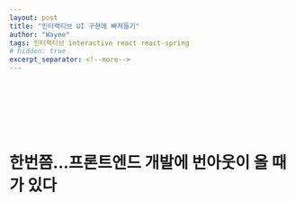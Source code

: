 ```yaml
---
layout: post
title: "인터랙티브 UI 구현에 빠져들기"
author: "Wayne"
tags: 인터랙티브 interactive react react-spring
# hidden: true
excerpt_separator: <!--more-->
---
```


<span style="color:rgba(0,0,0,0)">찾았다! 내가 좋아하는거!</span>

<!--more-->

<br/><br/><br/>

# 한번쯤...프론트엔드 개발에 번아웃이 올 때가 있다
